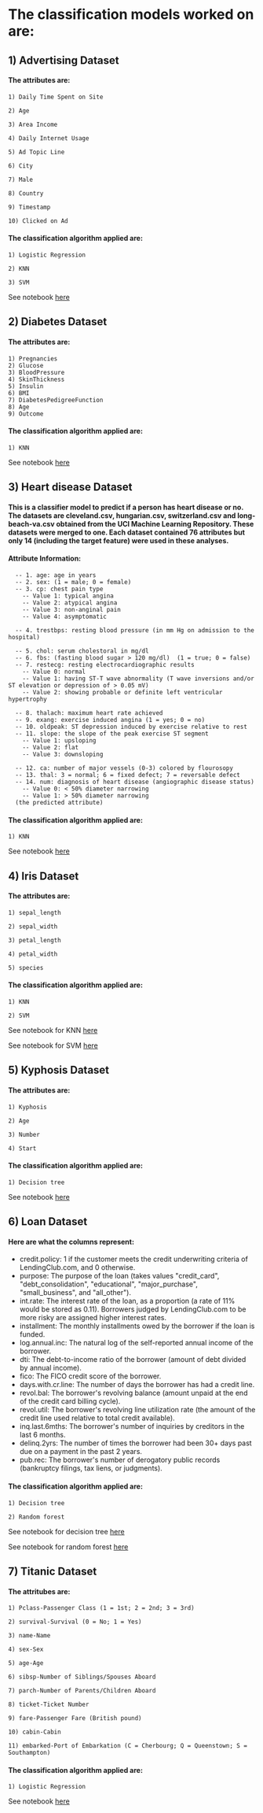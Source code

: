 # The classification models worked on are:

## 1) Advertising Dataset

#### The attributes are:

    1) Daily Time Spent on Site
    
    2) Age
    
    3) Area Income
    
    4) Daily Internet Usage
    
    5) Ad Topic Line
    
    6) City
    
    7) Male
    
    8) Country
    
    9) Timestamp
    
    10) Clicked on Ad
    
#### The classification algorithm applied are:

    1) Logistic Regression
    
    2) KNN
    
    3) SVM
    
See notebook [here]()

## 2) Diabetes Dataset

#### The attributes are:

    1) Pregnancies                 
    2) Glucose                     
    3) BloodPressure               
    4) SkinThickness               
    5) Insulin                     
    6) BMI                        
    7) DiabetesPedigreeFunction    
    8) Age                         
    9) Outcome   
    
#### The classification algorithm applied are:

    1) KNN
    
See notebook [here]()

## 3) Heart disease Dataset

#### This is a classifier model to predict if a person has heart disease or no. The datasets are cleveland.csv, hungarian.csv, switzerland.csv and long-beach-va.csv obtained from the UCI Machine Learning Repository. These datasets were merged to one. Each dataset contained 76 attributes but only 14 (including the target feature) were used in these analyses.

#### Attribute Information:
   
      -- 1. age: age in years    
      -- 2. sex: (1 = male; 0 = female) 
      -- 3. cp: chest pain type
        -- Value 1: typical angina
        -- Value 2: atypical angina
        -- Value 3: non-anginal pain
        -- Value 4: asymptomatic
      
      -- 4. trestbps: resting blood pressure (in mm Hg on admission to the hospital)

      -- 5. chol: serum cholestoral in mg/dl     
      -- 6. fbs: (fasting blood sugar > 120 mg/dl)  (1 = true; 0 = false)     
      -- 7. restecg: resting electrocardiographic results
        -- Value 0: normal
        -- Value 1: having ST-T wave abnormality (T wave inversions and/or ST elevation or depression of > 0.05 mV)
        -- Value 2: showing probable or definite left ventricular hypertrophy

      -- 8. thalach: maximum heart rate achieved
      -- 9. exang: exercise induced angina (1 = yes; 0 = no)    
      -- 10. oldpeak: ST depression induced by exercise relative to rest   
      -- 11. slope: the slope of the peak exercise ST segment
        -- Value 1: upsloping
        -- Value 2: flat
        -- Value 3: downsloping

      -- 12. ca: number of major vessels (0-3) colored by flourosopy        
      -- 13. thal: 3 = normal; 6 = fixed defect; 7 = reversable defect      
      -- 14. num: diagnosis of heart disease (angiographic disease status)
        -- Value 0: < 50% diameter narrowing
        -- Value 1: > 50% diameter narrowing
      (the predicted attribute)
    
#### The classification algorithm applied are:

    1) KNN
    
See notebook [here]()

## 4) Iris Dataset

#### The attributes are:

    1) sepal_length
    
    2) sepal_width
    
    3) petal_length
    
    4) petal_width
    
    5) species 
    
#### The classification algorithm applied are:

    1) KNN
    
    2) SVM
    
See notebook for KNN [here]()

See notebook for SVM [here]()

## 5) Kyphosis Dataset

#### The attributes are:

    1) Kyphosis
    
    2) Age
    
    3) Number
    
    4) Start
    
#### The classification algorithm applied are:

    1) Decision tree
    
See notebook [here]()

## 6) Loan Dataset

#### Here are what the columns represent:

* credit.policy: 1 if the customer meets the credit underwriting criteria of LendingClub.com, and 0 otherwise.
* purpose: The purpose of the loan (takes values "credit_card", "debt_consolidation", "educational", "major_purchase", "small_business", and "all_other").
* int.rate: The interest rate of the loan, as a proportion (a rate of 11% would be stored as 0.11). Borrowers judged by LendingClub.com to be more risky are assigned higher interest rates.
* installment: The monthly installments owed by the borrower if the loan is funded.
* log.annual.inc: The natural log of the self-reported annual income of the borrower.
* dti: The debt-to-income ratio of the borrower (amount of debt divided by annual income).
* fico: The FICO credit score of the borrower.
* days.with.cr.line: The number of days the borrower has had a credit line.
* revol.bal: The borrower's revolving balance (amount unpaid at the end of the credit card billing cycle).
* revol.util: The borrower's revolving line utilization rate (the amount of the credit line used relative to total credit available).
* inq.last.6mths: The borrower's number of inquiries by creditors in the last 6 months.
* delinq.2yrs: The number of times the borrower had been 30+ days past due on a payment in the past 2 years.
* pub.rec: The borrower's number of derogatory public records (bankruptcy filings, tax liens, or judgments).
    
#### The classification algorithm applied are:

    1) Decision tree
    
    2) Random forest
    
See notebook for decision tree [here]()

See notebook for random forest [here]()

## 7) Titanic Dataset

#### The attritubes are:

    1) Pclass-Passenger Class (1 = 1st; 2 = 2nd; 3 = 3rd)

    2) survival-Survival (0 = No; 1 = Yes)

    3) name-Name

    4) sex-Sex

    5) age-Age

    6) sibsp-Number of Siblings/Spouses Aboard

    7) parch-Number of Parents/Children Aboard

    8) ticket-Ticket Number

    9) fare-Passenger Fare (British pound)

    10) cabin-Cabin

    11) embarked-Port of Embarkation (C = Cherbourg; Q = Queenstown; S = Southampton)
    
#### The classification algorithm applied are:

    1) Logistic Regression
    
See notebook [here]()